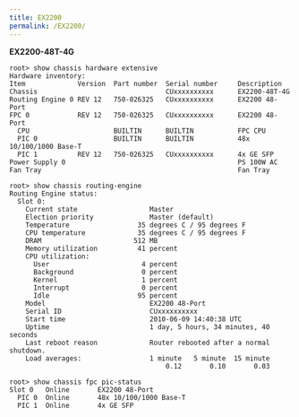 ```yaml
---
title: EX2200
permalink: /EX2200/
---
```


**EX2200-48T-4G**

    root> show chassis hardware extensive
    Hardware inventory:
    Item             Version  Part number  Serial number     Description
    Chassis                                CUxxxxxxxxxx      EX2200-48T-4G
    Routing Engine 0 REV 12   750-026325   CUxxxxxxxxxx      EX2200 48-Port
    FPC 0            REV 12   750-026325   CUxxxxxxxxxx      EX2200 48-Port
      CPU                     BUILTIN      BUILTIN           FPC CPU
      PIC 0                   BUILTIN      BUILTIN           48x 10/100/1000 Base-T
      PIC 1          REV 12   750-026325   CUxxxxxxxxxx      4x GE SFP
    Power Supply 0                                           PS 100W AC
    Fan Tray                                                 Fan Tray

    root> show chassis routing-engine
    Routing Engine status:
      Slot 0:
        Current state                  Master
        Election priority              Master (default)
        Temperature                 35 degrees C / 95 degrees F
        CPU temperature             35 degrees C / 95 degrees F
        DRAM                       512 MB
        Memory utilization          41 percent
        CPU utilization:
          User                       4 percent
          Background                 0 percent
          Kernel                     1 percent
          Interrupt                  0 percent
          Idle                      95 percent
        Model                          EX2200 48-Port
        Serial ID                      CUxxxxxxxxxx
        Start time                     2010-06-09 14:40:38 UTC
        Uptime                         1 day, 5 hours, 34 minutes, 40 seconds
        Last reboot reason             Router rebooted after a normal shutdown.
        Load averages:                 1 minute   5 minute  15 minute
                                           0.12       0.10       0.03

    root> show chassis fpc pic-status
    Slot 0   Online       EX2200 48-Port
      PIC 0  Online       48x 10/100/1000 Base-T
      PIC 1  Online       4x GE SFP